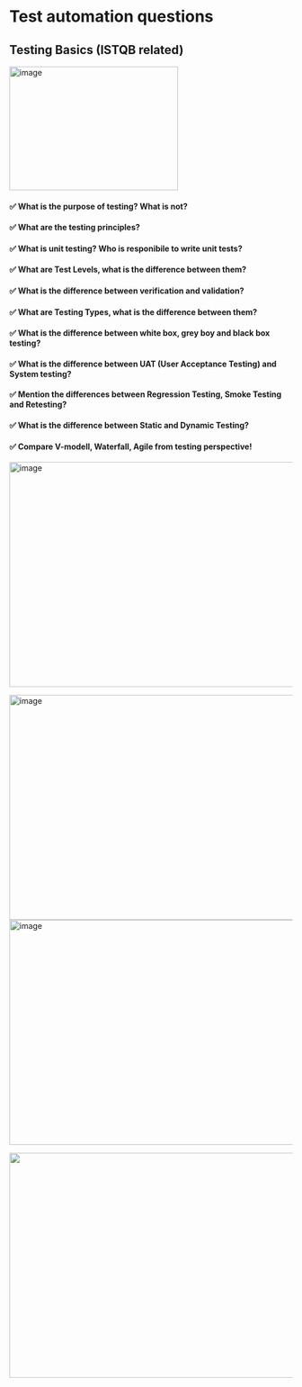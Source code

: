 # Test automation questions

## Testing Basics (ISTQB related)
<img src="https://www.mindsmapped.com/wp-content/uploads/2016/06/ISTQB.jpg" alt="image" width="300" height="220">

#### ✅ What is the purpose of testing? What is not?

#### ✅ What are the testing principles?

#### ✅ What is unit testing? Who is responibile to write unit tests?

#### ✅ What are Test Levels, what is the difference between them?

#### ✅ What is the difference between verification and validation?

#### ✅ What are Testing Types, what is the difference between them?

#### ✅ What is the difference between white box, grey boy and black box testing?

#### ✅ What is the difference between UAT (User Acceptance Testing) and System testing?

#### ✅ Mention the differences between Regression Testing, Smoke Testing and Retesting?

#### ✅ What is the difference between Static and Dynamic Testing?

#### ✅ Compare V-modell, Waterfall, Agile from testing perspective!
<img src="https://t4.ftcdn.net/jpg/03/90/15/65/360_F_390156585_8w1lsOyICIAOvDCU8tExXW2QwLCOFwXD.jpg" alt="image" width="550" height="400">


<img src="https://i.imgur.com/S38EBJw.png" alt="image" width="550" height="400">   <img src="https://segedletek.level14.hu/assets/img/modszertan-vizeses.svg" alt="image" width="550" height="400">


<img src="https://promanconsulting.hu/wp-content/uploads/2022/03/agilis-modszertanok-optimized.jpg" width="550" height="400">
